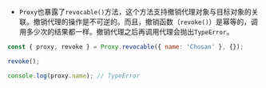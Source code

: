 




- `Proxy`也暴露了`revocable()`方法，这个方法支持撤销代理对象与目标对象的关联。撤销代理的操作是不可逆的。而且，撤销函数（`revoke()`）是幂等的，调用多少次的结果都一样。撤销代理之后再调用代理会抛出`TypeError`。

```js
const { proxy, revoke } = Proxy.revocable({ name: 'Chosan' }, {});

revoke();

console.log(proxy.name); // TypeError
```